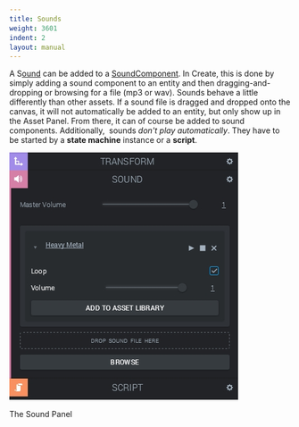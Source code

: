 ```yaml
---
title: Sounds
weight: 3601
indent: 2
layout: manual
---
```

A S[ound](http://code.gooengine.com/latest/docs/Sound.html) can be added to a [SoundComponent](//code.gooengine.com/latest/docs/SoundComponent.html). In Create, this is done by simply adding a sound component to an entity and then dragging-and-dropping or browsing for a file (mp3 or wav). Sounds behave a little differently than other assets. If a sound file is dragged and dropped onto the canvas, it will not automatically be added to an entity, but only show up in the Asset Panel. From there, it can of course be added to sound components. Additionally,  sounds _don't play automatically_. They have to be started by a **state machine** instance or a **script**.  

[![The Sound Panel](sound1.jpg)](sound1.jpg)  

The Sound Panel  